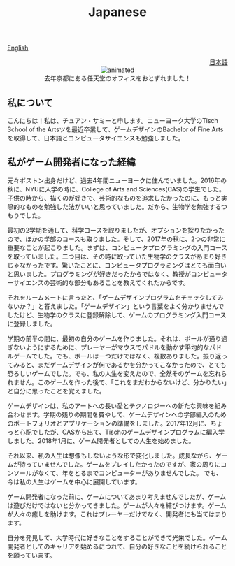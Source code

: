 ﻿---
layout: category
title: Japanese
category: japanese
---


<a href="https://chuangsammy.dev/">English</a>
<div style="text-align: right"> <a href="/japanese">日本語</a> </div>

<div align="center">
<img src="https://media.giphy.com/media/VGJl8zB5kVZ98k4eBa/giphy.gif" alt="animated" />
</div>
<div align="center">
去年京都にある任天堂のオフィスをおとずれました！
</div>

## 私について
こんにちは！私は、チュアン・サミーと申します。ニューヨーク大学のTisch School of the Artsツを最近卒業して、ゲームデザインのBachelor of Fine Artsを取得して、日本語とコンピュータサイエンスも勉強しました。

## 私がゲーム開発者になった経緯

元々ボストン出身だけど、過去4年間ニューヨークに住んでいました。2016年の秋に、NYUに入学の時に、College of Arts and Sciences(CAS)の学生でした。子供の時から、描くのが好きで、芸術的なものを追求したかったのに、もっと実際的なものを勉強した法がいいと思っていました。だから、生物学を勉強するつもりでした。

最初の2学期を通して、科学コースを取りましたが、オプションを探りたかったので、ほかの学部のコースも取りました。そして、2017年の秋に、2つの非常に重要なことが起こりました。まずは、コンピュータプログラミングの入門コースを取っていました。二つ目は、その時に取っていた生物学のクラスがあまり好きじゃなかったです。驚いたことに、コンピュータプログラミングはとても面白いと思いました。プログラミングが好きだったからではなく、教授がコンピューターサイエンスの芸術的な部分もあることを教えてくれたからです。

それをルームメートに言ったと、「ゲームデザインプログラムをチェックしてみないか？」と答えました。「ゲームデザイン」という言葉をよく分かりませんでしたけど、生物学のクラスに登録解除して、ゲームのプログラミング入門コースに登録しました。

学期の前半の間に、最初の自分のゲームを作りました。それは、ボールが通り過ぎないようにするために、プレーヤーがマウスでパドルを動かす平均的なパドルゲームでした。でも、ボールは一つだけではなく、複数ありました。振り返ってみると、まだゲームデザインが何であるかを分かってこなかったので、とても恐ろしいゲームでした。でも、私の人生を変えたので、全然そのゲームを忘れられません。このゲームを作った後で、「これをまだわからないけど、分かりたい」と自分に思ったことを覚えました。

ゲームデザインは、私のアートへの長い愛とテクノロジーへの新たな興味を組み合わせます。学期の残りの期間を費やして、ゲームデザインへの学部編入のためのポートフォリオとアプリケーションの準備をしました。2017年12月に、ちょっと心配でしたが、CASから出て、Tischのゲームデザインプログラムに編入学しました。2018年1月に、ゲーム開発者としての人生を始めました。

それ以来、私の人生は想像もしないような形で変化しました。成長ながら、ゲームが持っていませんでした。ゲームをプレイしたかったのですが、家の周りにコンソールがなくて、年をとるまでコンピューターがありませんでした。 でも、今は私の人生はゲームを中心に展開しています。

ゲーム開発者になった前に、ゲームについてあまり考えませんでしたが、ゲームは遊びだけではないと分かってきました。ゲームが人々を結びつけます。ゲームが人々の癒しを助けます。これはプレーヤーだけでなく、開発者にも当てはまります。

自分を発見して、大学時代に好きなことをすることができて光栄でした。ゲーム開発者としてのキャリアを始めるにつれて、自分の好きなことを続けられることを願っています。
